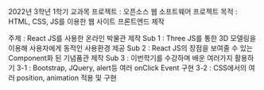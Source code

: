 2022년 3학년 1학기 교과목 프로젝트 : 오픈소스 웹 소프트웨어
프로젝트 목적 : HTML, CSS, JS를 이용한 웹 사이트 프론트엔드 제작

주제 : React JS를 사용한 온라인 박물관 제작
Sub 1 : Three JS를 통한 3D 모델링을 이용해 사용자에게 동적인 사용환경 제공
Sub 2 : React JS의 장점을 보여줄 수 있는 Component화 된 기념품관 제작
Sub 3 : 이번학기를 수강하며 배운 여러가지 활용하기
3-1 : Bootstrap, JQuery, alert등 여러 onClick Event 구현
3-2 : CSS에서의 여러 position, animation 적용 및 구현 
